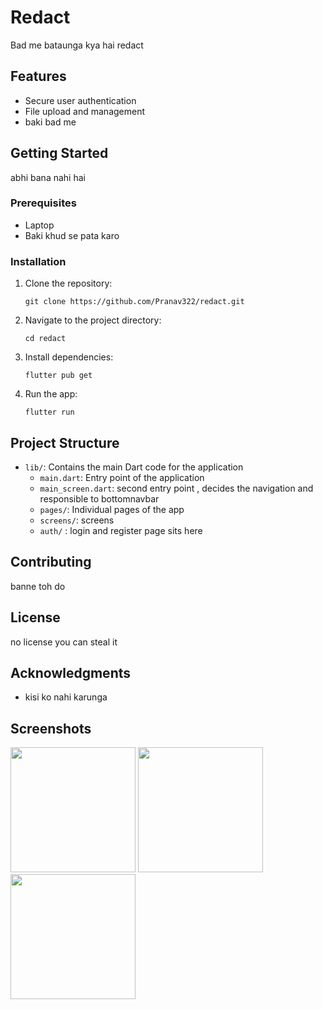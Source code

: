 # Redact

Bad me bataunga kya hai redact

## Features

- Secure user authentication
- File upload and management
- baki bad me

## Getting Started

abhi bana nahi hai 

### Prerequisites

- Laptop
- Baki khud se pata karo


### Installation

1. Clone the repository:
   ```
   git clone https://github.com/Pranav322/redact.git
   ```

2. Navigate to the project directory:
   ```
   cd redact
   ```

3. Install dependencies:
   ```
   flutter pub get
   ```

4. Run the app:
   ```
   flutter run
   ```

## Project Structure

- `lib/`: Contains the main Dart code for the application
  - `main.dart`: Entry point of the application
  - `main_screen.dart`: second entry point , decides the navigation and responsible to bottomnavbar
  - `pages/`: Individual pages of the app
  - `screens/`: screens
  - `auth/` : login and register page sits here

## Contributing

banne toh do 

## License

no license you can steal it

## Acknowledgments

- kisi ko nahi karunga

## Screenshots

<p float="left">
  <img src="screenshots/login_screen.png" width="200" />

  <img src="screenshots/home_screen.png" width="200" /> 
  <img src="screenshots/file_upload_screen.png" width="200" />
</p>
